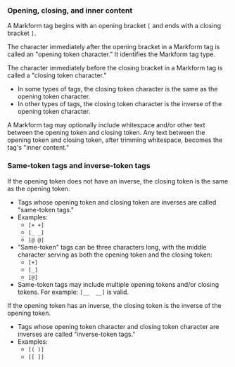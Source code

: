 ### Opening, closing, and inner content

A Markform tag begins with an opening bracket `[` and ends with a closing bracket `]`.

The character immediately after the opening bracket in a Markform tag is called an "opening token character." It identifies the Markform tag type. 

The character immediately before the closing bracket in a Markform tag is called a "closing token character."
- In some types of tags, the closing token character is the same as the opening token character.
- In other types of tags, the closing token character is the inverse of the opening token character.

A Markform tag may optionally include whitespace and/or other text between the opening token and closing token. Any text between the opening token and closing token, after trimming whitespace, becomes the tag's "inner content."

### Same-token tags and inverse-token tags

If the opening token does not have an inverse, the closing token is the same as the opening token. 
- Tags whose opening token and closing token are inverses are called "same-token tags."
- Examples:
  - `[+ +]`
  - `[_ _]`
  - `[@ @]`
- "Same-token" tags can be three characters long, with the middle character serving as both the opening token and the closing token:
  - `[+]`
  - `[_]`
  - `[@]`
- Same-token tags may include multiple opening tokens and/or closing tokens. For example: `[__  __]` is valid.

If the opening token has an inverse, the closing token is the inverse of the opening token. 
- Tags whose opening token character and closing token character are inverses are called "inverse-token tags."
- Examples:
  - `[( )]`
  - `[[ ]]`
